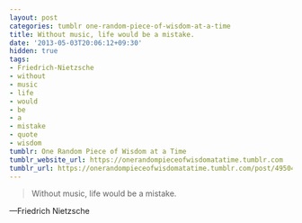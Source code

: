 ```yaml
---
layout: post
categories: tumblr one-random-piece-of-wisdom-at-a-time
title: Without music, life would be a mistake.
date: '2013-05-03T20:06:12+09:30'
hidden: true
tags:
- Friedrich-Nietzsche
- without
- music
- life
- would
- be
- a
- mistake
- quote
- wisdom
tumblr: One Random Piece of Wisdom at a Time
tumblr_website_url: https://onerandompieceofwisdomatatime.tumblr.com
tumblr_url: https://onerandompieceofwisdomatatime.tumblr.com/post/49504043043/without-music-life-would-be-a-mistake
---
```

> Without music, life would be a mistake.

—Friedrich Nietzsche
